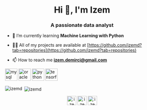 <h1 align="center">Hi 👋, I'm Izem</h1>
<h3 align="center">A passionate data analyst</h3>

- 🌱 I’m currently learning **Machine Learning with Python**

- 👨‍💻 All of my projects are available at [https://github.com/izemd?tab=repositories](https://github.com/izemd?tab=repositories)

- 📫 How to reach me **izem.demirci@gmail.com**

<p align="left"><img src="https://devicons.github.io/devicon/devicon.git/icons/mysql/mysql-original-wordmark.svg" alt="mysql" width="40" height="40"/> <img src="https://devicons.github.io/devicon/devicon.git/icons/oracle/oracle-original.svg" alt="oracle" width="40" height="40"/> <img src="https://devicons.github.io/devicon/devicon.git/icons/python/python-original.svg" alt="python" width="40" height="40"/> <img src="https://www.vectorlogo.zone/logos/tensorflow/tensorflow-icon.svg" alt="tensorflow" width="40" height="40"/></p>

<p><img align="left" src="https://github-readme-stats.vercel.app/api/top-langs/?username=izemd&layout=compact&hide=html" alt="izemd" /></p>

<p>&nbsp;<img align="center" src="https://github-readme-stats.vercel.app/api?username=izemd&show_icons=true" alt="izemd" /></p>

<p align="center">
<a href="https://linkedin.com/in/izemdemirci" target="blank"><img align="center" src="https://cdn.jsdelivr.net/npm/simple-icons@3.0.1/icons/linkedin.svg" alt="izemdemirci" height="30" width="30" /></a>
<a href="https://kaggle.com/izemdemirci" target="blank"><img align="center" src="https://cdn.jsdelivr.net/npm/simple-icons@3.0.1/icons/kaggle.svg" alt="izemdemirci" height="30" width="30" /></a>
<a href="https://instagram.com/izemdemirci" target="blank"><img align="center" src="https://cdn.jsdelivr.net/npm/simple-icons@3.0.1/icons/instagram.svg" alt="izemdemirci" height="30" width="30" /></a>
</p>
